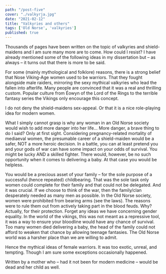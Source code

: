 ```yaml
---
path: "/post-five"
cover: "./valkyrja.jpg"
date: "2021-02-12"
title: "Valkyries and others"
tags: ['Old Norse', 'valkyries']
published: true
---
```

Thousands of pages have been written on the topic of valkyries and shield-maidens and I am sure many more are to come. How could I resist? I have already mentioned some of the following ideas in my dissertation but – as always – it turns out that there is more to be said.

For some (mainly mythological and folklore) reasons, there is a strong belief that Nose Viking-Age women used to be warriors. That they fought alongside male raiders, mirroring the sexy mythical valkyries who lead the fallen into afterlife. Many people are convinced that it was a real and thrilling custom. Popular culture from Éowyn of the Lord of the Rings to the terrible fantasy series the Vikings only encourage this concept.

I do not deny the shield-maidens sex-appeal. Or that it is a nice role-playing idea for modern women. 

What I simply cannot grasp is why any woman in an Old Norse society would wish to add more danger into her life... More danger, a brave thing to do I said? Only at first sight. Considering pregnancy-related mortality of mediaeval women, the presumable career of a shield-maiden would be a safer, NOT a more heroic decision. In a battle, you can at least pretend you and your gods of war can have some impact on your odds of survival.  You might be lucky AND a skilled fighter. There would, however, be no such opportunity when it comes to delivering a baby. At that case you would be helpless.

You would be a precious asset of your family – for the sole purpose of a successful (hence repeated) childbearing. That was the sole task only women could complete for their family and that could not be delegated. And it was crucial. If we choose to think of the war, then the family/clan desperately needed as many men as possible.
In the Old Norse society, women were prohibited from bearing arms (see the laws). The reasons were to rule them out from actively taking part in the blood feuds. Why? Actually, for their protection. Forget any ideas we have concerning gender equality. In the world of the vikings, this was not meant as a repressive tool, it was a way to ensure your bloodline would have any chance of survival. Too many women died delivering a baby, the head of the family could not afford to weaken that chance by allowing teenage fantasies. The Old Norse world was a harsher place than we are willing to admit.

Hence the mythical ideas of female warriors. It was too exotic, unreal, and tempting. Though I am sure some exceptions occasionally happened.

Written by a mother who – had it not been for modern medicine – would be dead and her child as well.